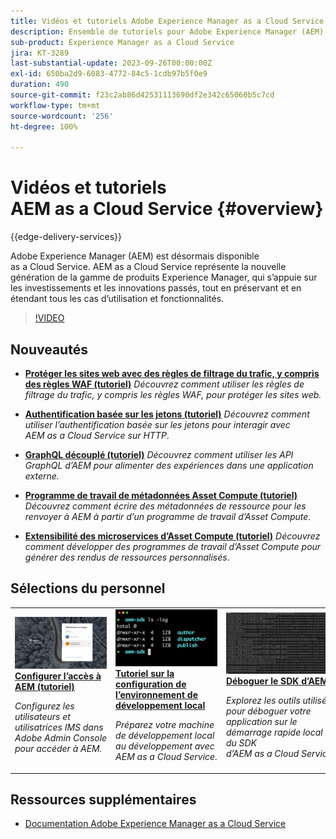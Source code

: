 ```yaml
---
title: Vidéos et tutoriels Adobe Experience Manager as a Cloud Service
description: Ensemble de tutoriels pour Adobe Experience Manager (AEM) as a Cloud Service.
sub-product: Experience Manager as a Cloud Service
jira: KT-3289
last-substantial-update: 2023-09-26T00:00:00Z
exl-id: 650ba2d9-6083-4772-84c5-1cdb97b5f0e9
duration: 490
source-git-commit: f23c2ab86d42531113690df2e342c65060b5c7cd
workflow-type: tm+mt
source-wordcount: '256'
ht-degree: 100%

---
```


# Vidéos et tutoriels AEM as a Cloud Service {#overview}

{{edge-delivery-services}}

Adobe Experience Manager (AEM) est désormais disponible as a Cloud Service. AEM as a Cloud Service représente la nouvelle génération de la gamme de produits Experience Manager, qui s’appuie sur les investissements et les innovations passés, tout en préservant et en étendant tous les cas d’utilisation et fonctionnalités.

>[!VIDEO](https://video.tv.adobe.com/v/31085?quality=12&learn=on)

<div id="whats-new-section">

## Nouveautés

* **[Protéger les sites web avec des règles de filtrage du trafic, y compris des règles WAF (tutoriel)](https://experienceleague.adobe.com/docs/experience-manager-learn/cloud-service/security/traffic-filter-and-waf-rules/overview.html?lang=fr)**
  *Découvrez comment utiliser les règles de filtrage du trafic, y compris les règles WAF, pour protéger les sites web.*

* **[Authentification basée sur les jetons (tutoriel)](https://experienceleague.adobe.com/docs/experience-manager-learn/getting-started-with-aem-headless/authentication/overview.html?lang=fr)**
  *Découvrez comment utiliser l’authentification basée sur les jetons pour interagir avec AEM as a Cloud Service sur HTTP*.

* **[GraphQL découplé (tutoriel)](https://experienceleague.adobe.com/docs/experience-manager-learn/getting-started-with-aem-headless/graphql/overview.html?lang=fr)**
  *Découvrez comment utiliser les API GraphQL d’AEM pour alimenter des expériences dans une application externe.*

* **[Programme de travail de métadonnées Asset Compute (tutoriel)](./asset-compute/advanced/metadata.md)**
  *Découvrez comment écrire des métadonnées de ressource pour les renvoyer à AEM à partir d’un programme de travail d’Asset Compute*.

* **[Extensibilité des microservices d’Asset Compute (tutoriel)](./asset-compute/overview.md)**
  *Découvrez comment développer des programmes de travail d’Asset Compute pour générer des rendus de ressources personnalisés*.

</div>

<div id="recs-overview-body-1"></div>
<div id="recs-overview-body-2"></div>
<div id="recs-overview-body-3"></div>
<div id="recs-overview-body-4"></div>
<div id="recs-overview-body-5"></div>
<div id="recs-overview-body-6"></div>

<div id="staff-picks-section">

## Sélections du personnel

<table>
   <td>
      <a href="./accessing/overview.md">
      <img alt="Configurer l’accès à AEM as a Cloud Service" src="./assets/overview/staff-pick__accessing.png"/>
      </a>
      <div>
         <a href="./accessing/overview.md">
<strong>Configurer l’accès à AEM (tutoriel)</strong>
</a>
      </div>
      <p>
         <em>Configurez les utilisateurs et utilisatrices IMS dans Adobe Admin Console pour accéder à AEM.</em>
      <p>
   </td>   
   <td>
      <a href="./local-development-environment/overview.md">
      <img alt="Tutoriel sur la configuration de l’environnement de développement local" src="./assets/overview/staff-pick__local-development-environment-set-up.png"/>
      </a>
      <div>
         <a href="./local-development-environment/overview.md">
<strong>Tutoriel sur la configuration de l’environnement de développement local</strong>
</a>
      </div>
      <p>
         <em>Préparez votre machine de développement local au développement avec AEM as a Cloud Service.</em>
      <p>
   </td>   
   <td>
      <a href="./debugging/aem-sdk-local-quickstart/overview.md">
      <img alt="Déboguer le démarrage rapide local du SDK d’AEM" src="./assets/overview/staff-pick__debugging.png"/>
      </a>
      <div>
         <a href="./debugging/aem-sdk-local-quickstart/overview.md">
<strong>Déboguer le SDK d’AEM</strong>
</a>
      </div>
      <p>
         <em>Explorez les outils utilisés pour déboguer votre application sur le démarrage rapide local du SDK d’AEM as a Cloud Service.</em>
      <p>
   </td>
</table>

</div>

## Ressources supplémentaires

* [Documentation Adobe Experience Manager as a Cloud Service](https://experienceleague.adobe.com/docs/experience-manager-cloud-service/landing/home.html?lang=fr)
